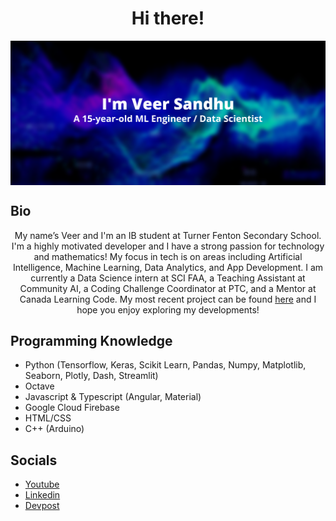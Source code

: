 <h1 align="center">Hi there!</h1>

<div align="center">
<img hight="500" width="1000" align="center" src="https://github.com/Real-VeerSandhu/Real-VeerSandhu/blob/main/Veer Sandhu (5).png">
</div>

## Bio
<div align="center">
My name’s Veer and I'm an IB student at Turner Fenton Secondary School. I'm a highly motivated developer and I have a strong passion for technology and mathematics! My focus in tech is on areas including Artificial Intelligence, Machine Learning, Data Analytics, and App Development. I am currently a Data Science intern at SCI FAA, a Teaching Assistant at Community AI, a Coding Challenge Coordinator at PTC, and a Mentor at Canada Learning Code. My most recent project can be found <a href="https://github.com/corex-peddie/machine-learning">here</a> and I hope you enjoy exploring my developments!
</div>

## Programming Knowledge
- Python (Tensorflow, Keras, Scikit Learn, Pandas, Numpy, Matplotlib, Seaborn, Plotly, Dash, Streamlit)
- Octave
- Javascript & Typescript (Angular, Material)
- Google Cloud Firebase
- HTML/CSS
- C++ (Arduino)

## Socials

- [Youtube](https://www.youtube.com/channel/UCZpL_cCZfkilh7ITC_qUigw)
- [Linkedin](https://www.linkedin.com/in/veer-sandhu/)
- [Devpost](https://devpost.com/Real-VeerSandhu?ref_content=user-portfolio&ref_feature=portfolio&ref_medium=global-nav)
